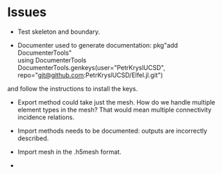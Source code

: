 # Issues

- Test skeleton and boundary.

- Documenter used to generate documentation:
pkg"add DocumenterTools"  
using DocumenterTools
DocumenterTools.genkeys(user="PetrKryslUCSD", repo="git@github.com:PetrKryslUCSD/Elfel.jl.git")

and follow the instructions to install the keys.

- Export method could take just the mesh. How do we handle multiple element types in the mesh? That would mean multiple connectivity incidence relations.

- Import methods needs to be documented: outputs are incorrectly described.

- Import mesh in the .h5mesh format.
- 